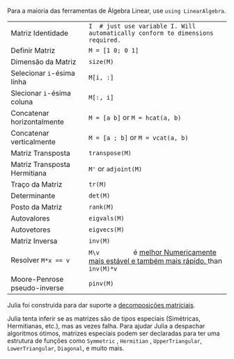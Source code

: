 Para a maioria das ferramentas de Álgebra Linear, use `using LinearAlgebra`.

|                                |                                                                                                                                            |
| ------------------------------ | ------------------------------------------------------------------------------------------------------------------------------------------ |
| Matriz Identidade              | `I  # just use variable I. Will automatically conform to dimensions required.         `                                                    |
| Definir Matriz                 | `M = [1 0; 0 1]         `                                                                                                                  |
| Dimensão da Matriz             | `size(M)         `                                                                                                                         |
| Selecionar `i`-ésima linha     | `M[i, :]`                                                                                                                                  |
| Slecionar `i`-ésima coluna     | `M[:, i]`                                                                                                                                  |
| Concatenar horizontalmente     | `M = [a b]` or `M = hcat(a, b)`                                                                                                            |
| Concatenar verticalmente       | `M = [a ; b]` or `M = vcat(a, b)`                                                                                                          |
| Matriz Transposta              | `transpose(M)`                                                                                                                             |
| Matriz Transposta Hermitiana   | `M'` or `adjoint(M)`                                                                                                                       |
| Traço da Matriz                | `tr(M)`                                                                                                                                    |
| Determinante                   | `det(M)`                                                                                                                                   |
| Posto da Matriz                | `rank(M)`                                                                                                                                  |
| Autovalores                    | `eigvals(M)`                                                                                                                               |
| Autovetores                    | `eigvecs(M)`                                                                                                                               |
| Matriz Inversa                 | `inv(M)`                                                                                                                                   |
| Resolver `M*x == v`            | `M\v         ` é <a class="tooltip" href="#">melhor <span> Numericamente mais estável e também mais rápido. </span></a> than `inv(M)*v`    |
| Moore-Penrose pseudo-inverse   | `pinv(M)`                                                                                                                                  |

Julia foi construída para dar suporte a [decomposições matriciais](https://docs.julialang.org/en/v1.0.0/stdlib/LinearAlgebra/).

Julia tenta inferir se as matrizes são de tipos especiais (Simétricas,
Hermitianas, etc.), mas as vezes falha. Para ajudar Julia a despachar
algoritmos ótimos, matrizes especiais podem ser declaradas para ter uma
estrutura de funções como `Symmetric` , `Hermitian` , `UpperTriangular`, `LowerTriangular`,
`Diagonal`, e muito mais.
